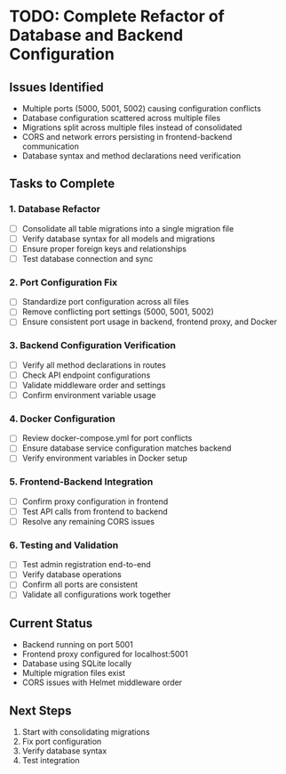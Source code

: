 # TODO: Complete Refactor of Database and Backend Configuration

## Issues Identified
- Multiple ports (5000, 5001, 5002) causing configuration conflicts
- Database configuration scattered across multiple files
- Migrations split across multiple files instead of consolidated
- CORS and network errors persisting in frontend-backend communication
- Database syntax and method declarations need verification

## Tasks to Complete

### 1. Database Refactor
- [ ] Consolidate all table migrations into a single migration file
- [ ] Verify database syntax for all models and migrations
- [ ] Ensure proper foreign keys and relationships
- [ ] Test database connection and sync

### 2. Port Configuration Fix
- [ ] Standardize port configuration across all files
- [ ] Remove conflicting port settings (5000, 5001, 5002)
- [ ] Ensure consistent port usage in backend, frontend proxy, and Docker

### 3. Backend Configuration Verification
- [ ] Verify all method declarations in routes
- [ ] Check API endpoint configurations
- [ ] Validate middleware order and settings
- [ ] Confirm environment variable usage

### 4. Docker Configuration
- [ ] Review docker-compose.yml for port conflicts
- [ ] Ensure database service configuration matches backend
- [ ] Verify environment variables in Docker setup

### 5. Frontend-Backend Integration
- [ ] Confirm proxy configuration in frontend
- [ ] Test API calls from frontend to backend
- [ ] Resolve any remaining CORS issues

### 6. Testing and Validation
- [ ] Test admin registration end-to-end
- [ ] Verify database operations
- [ ] Confirm all ports are consistent
- [ ] Validate all configurations work together

## Current Status
- Backend running on port 5001
- Frontend proxy configured for localhost:5001
- Database using SQLite locally
- Multiple migration files exist
- CORS issues with Helmet middleware order

## Next Steps
1. Start with consolidating migrations
2. Fix port configuration
3. Verify database syntax
4. Test integration

